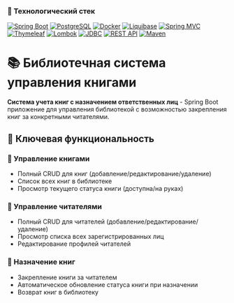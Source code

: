 ### 🔩 Технологический стек

[![Spring Boot](https://img.shields.io/badge/Spring%20Boot-3.4.4-6DB33F?logo=spring-boot)](https://spring.io/projects/spring-boot)
[![PostgreSQL](https://img.shields.io/badge/PostgreSQL-15-316192?logo=postgresql)](https://www.postgresql.org/)
[![Docker](https://img.shields.io/badge/Docker-24.0-2496ED?logo=docker)](https://www.docker.com/)
[![Liquibase](https://img.shields.io/badge/Liquibase-4.23-2962FF?logo=liquibase)](https://www.liquibase.org/)
[![Spring MVC](https://img.shields.io/badge/Spring%20MVC-6.0-6DB33F?logo=spring)](https://docs.spring.io/spring-framework/reference/web.html)
[![Thymeleaf](https://img.shields.io/badge/Thymeleaf-3.4.4-005F0F?logo=thymeleaf)](https://www.thymeleaf.org/)
[![Lombok](https://img.shields.io/badge/Lombok-1.18.36-47a1c6?logo=lombok)](https://projectlombok.org/)
[![JDBC](https://img.shields.io/badge/JDBC%20Template-3.4.4-red)](https://docs.spring.io/spring-framework/docs/current/javadoc-api/org/springframework/jdbc/core/JdbcTemplate.html)
[![REST API](https://img.shields.io/badge/REST%20API-brightgreen)](https://restfulapi.net/)
[![Maven](https://img.shields.io/badge/Apache%20Maven-3.9.5-C71A36?logo=apache-maven)](https://maven.apache.org/)

# 📚 Библиотечная система управления книгами

**Система учета книг с назначением ответственных лиц** - Spring Boot приложение для управления библиотекой с возможностью закрепления книг за конкретными читателями.

## 🌟 Ключевая функциональность

### 📖 Управление книгами
- Полный CRUD для книг (добавление/редактирование/удаление)
- Список всех книг в библиотеке
- Просмотр текущего статуса книги (доступна/на руках)

### 👥 Управление читателями
- Полный CRUD для читателей (добавление/редактирование/удаление)
- Просмотр списка всех зарегистрированных лиц
- Редактирование профилей читателей

### 🔗 Назначение книг
- Закрепление книги за читателем
- Автоматическое обновление статуса книги при назначении
- Возврат книг в библиотеку

